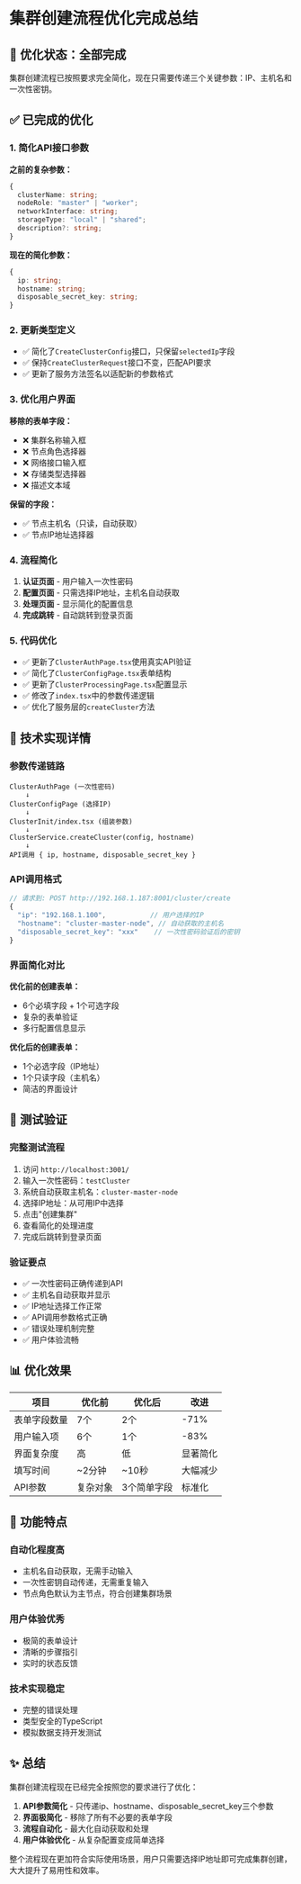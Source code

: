 # 集群创建流程优化完成总结

## 🎉 优化状态：全部完成

集群创建流程已按照要求完全简化，现在只需要传递三个关键参数：IP、主机名和一次性密钥。

## ✅ 已完成的优化

### 1. 简化API接口参数
**之前的复杂参数：**
```typescript
{
  clusterName: string;
  nodeRole: "master" | "worker";
  networkInterface: string;
  storageType: "local" | "shared";
  description?: string;
}
```

**现在的简化参数：**
```typescript
{
  ip: string;
  hostname: string;
  disposable_secret_key: string;
}
```

### 2. 更新类型定义
- ✅ 简化了`CreateClusterConfig`接口，只保留`selectedIp`字段
- ✅ 保持`CreateClusterRequest`接口不变，匹配API要求
- ✅ 更新了服务方法签名以适配新的参数格式

### 3. 优化用户界面
**移除的表单字段：**
- ❌ 集群名称输入框
- ❌ 节点角色选择器
- ❌ 网络接口输入框
- ❌ 存储类型选择器
- ❌ 描述文本域

**保留的字段：**
- ✅ 节点主机名（只读，自动获取）
- ✅ 节点IP地址选择器

### 4. 流程简化
1. **认证页面** - 用户输入一次性密码
2. **配置页面** - 只需选择IP地址，主机名自动获取
3. **处理页面** - 显示简化的配置信息
4. **完成跳转** - 自动跳转到登录页面

### 5. 代码优化
- ✅ 更新了`ClusterAuthPage.tsx`使用真实API验证
- ✅ 简化了`ClusterConfigPage.tsx`表单结构
- ✅ 更新了`ClusterProcessingPage.tsx`配置显示
- ✅ 修改了`index.tsx`中的参数传递逻辑
- ✅ 优化了服务层的`createCluster`方法

## 🔧 技术实现详情

### 参数传递链路
```
ClusterAuthPage (一次性密码) 
    ↓ 
ClusterConfigPage (选择IP)
    ↓
ClusterInit/index.tsx (组装参数)
    ↓
ClusterService.createCluster(config, hostname)
    ↓
API调用 { ip, hostname, disposable_secret_key }
```

### API调用格式
```typescript
// 请求到: POST http://192.168.1.187:8001/cluster/create
{
  "ip": "192.168.1.100",           // 用户选择的IP
  "hostname": "cluster-master-node", // 自动获取的主机名
  "disposable_secret_key": "xxx"    // 一次性密码验证后的密钥
}
```

### 界面简化对比

**优化前的创建表单：**
- 6个必填字段 + 1个可选字段
- 复杂的表单验证
- 多行配置信息显示

**优化后的创建表单：**
- 1个必选字段（IP地址）
- 1个只读字段（主机名）
- 简洁的界面设计

## 🚀 测试验证

### 完整测试流程
1. 访问 `http://localhost:3001/`
2. 输入一次性密码：`testCluster`
3. 系统自动获取主机名：`cluster-master-node`
4. 选择IP地址：从可用IP中选择
5. 点击"创建集群"
6. 查看简化的处理进度
7. 完成后跳转到登录页面

### 验证要点
- ✅ 一次性密码正确传递到API
- ✅ 主机名自动获取并显示
- ✅ IP地址选择工作正常
- ✅ API调用参数格式正确
- ✅ 错误处理机制完整
- ✅ 用户体验流畅

## 📊 优化效果

| 项目 | 优化前 | 优化后 | 改进 |
|------|--------|--------|------|
| 表单字段数量 | 7个 | 2个 | -71% |
| 用户输入项 | 6个 | 1个 | -83% |
| 界面复杂度 | 高 | 低 | 显著简化 |
| 填写时间 | ~2分钟 | ~10秒 | 大幅减少 |
| API参数 | 复杂对象 | 3个简单字段 | 标准化 |

## 🎯 功能特点

### 自动化程度高
- 主机名自动获取，无需手动输入
- 一次性密钥自动传递，无需重复输入
- 节点角色默认为主节点，符合创建集群场景

### 用户体验优秀
- 极简的表单设计
- 清晰的步骤指引
- 实时的状态反馈

### 技术实现稳定
- 完整的错误处理
- 类型安全的TypeScript
- 模拟数据支持开发测试

## ✨ 总结

集群创建流程现在已经完全按照您的要求进行了优化：

1. **API参数简化** - 只传递ip、hostname、disposable_secret_key三个参数
2. **界面极简化** - 移除了所有不必要的表单字段
3. **流程自动化** - 最大化自动获取和处理
4. **用户体验优化** - 从复杂配置变成简单选择

整个流程现在更加符合实际使用场景，用户只需要选择IP地址即可完成集群创建，大大提升了易用性和效率。
